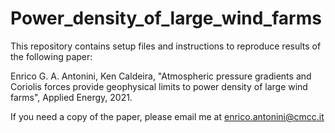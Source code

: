 # Power_density_of_large_wind_farms

This repository contains setup files and instructions to reproduce results of the following paper:

Enrico G. A. Antonini, Ken Caldeira, "Atmospheric pressure gradients and Coriolis forces provide geophysical limits to power density of large wind farms", Applied Energy, 2021.

If you need a copy of the paper, please email me at enrico.antonini@cmcc.it

